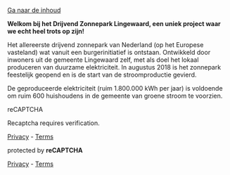 [Ga naar de inhoud](https://www.drijvendzonneparklingewaard.nl/#main)

**Welkom bij het Drijvend Zonnepark Lingewaard, een uniek project waar we echt heel trots op zijn!**

Het allereerste drijvend zonnepark van Nederland (op het Europese vasteland) wat vanuit een burgerinitiatief is ontstaan. Ontwikkeld door inwoners uit de gemeente Lingewaard zelf, met als doel het lokaal produceren van duurzame elektriciteit. In augustus 2018 is het zonnepark feestelijk geopend en is de start van de stroomproductie gevierd.

De geproduceerde elektriciteit (ruim 1.800.000 kWh per jaar) is voldoende om ruim 600 huishoudens in de gemeente van groene stroom te voorzien.

reCAPTCHA

Recaptcha requires verification.

[Privacy](https://www.google.com/intl/en/policies/privacy/) \- [Terms](https://www.google.com/intl/en/policies/terms/)

protected by **reCAPTCHA**

[Privacy](https://www.google.com/intl/en/policies/privacy/) \- [Terms](https://www.google.com/intl/en/policies/terms/)